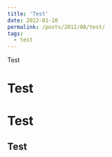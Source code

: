 ```yaml
---
title: 'Test'
date: 2022-01-10
permalink: /posts/2012/08/test/
tags:
  - test
---
```


Test

Test
======

Test
======

Test
------
